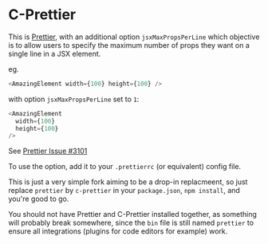 # C-Prettier

This is [Prettier](https://github.com/prettier/prettier), with an additional option `jsxMaxPropsPerLine` which objective is to allow users to specify the maximum number of props they want on a single line in a JSX element.

eg.

```js
<AmazingElement width={100} height={100} />
```

with option `jsxMaxPropsPerLine` set to `1`:


```js
<AmazingElement
  width={100}
  height={100}
/>
```

See [Prettier Issue #3101](https://github.com/prettier/prettier/issues/3101)

To use the option, add it to your `.prettierrc` (or equivalent) config file.

This is just a very simple fork aiming to be a drop-in replacmeent, so just replace `prettier` by `c-prettier` in your `package.json`, `npm install`, and you're good to go.

You should not have Prettier and C-Prettier installed together, as something will probably break somewhere, since the `bin` file is still named `prettier` to ensure all integrations (plugins for code editors for example) work.

